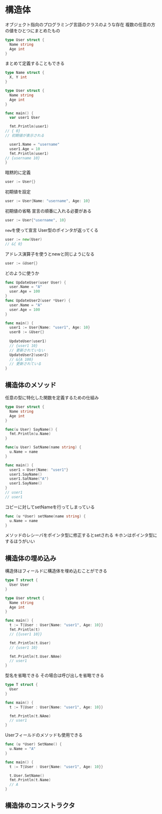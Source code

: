# 構造体
オブジェクト指向のプログラミング言語のクラスのような存在
複数の任意の方の値をひとつにまとめたもの

```go
type User struct {
  Name string
  Age int
}
```

まとめて定義することもできる
```go
type Name struct {
  X, Y int
}
```


```go
type User struct {
  Name string
  Age int
}

func main() {
  var user1 User

  fmt.Println(user1)
// { 0}
// 初期値が表示される

  user1.Name = "username"
  user1.Age = 10
  fmt.Println(user1)
// {username 10}
}
```

暗黙的に定義
```go
user := User{}
```

初期値を設定
```go
user := User{Name: "username", Age: 10}
```

初期値の省略
宣言の順番に入れる必要がある
```go
user := User{"username", 10}
```

`new`を使って宣言
User型のポインタが返ってくる
```go
user := new(User)
// &{ 0}
```

アドレス演算子を使うとnewと同じようになる
```go
user := &User{}
```

どのように使うか

```go
func UpdateUser(user User) {
  user.Name = "A"
  user.Age = 100
}
func UpdateUser2(user *User) {
  user.Name = "A"
  user.Age = 100
}

func main() {
  user1 := User{Name: "user1", Age: 10}
  user8 := &User{}
  
  UpdateUser(user1)
  // {user1 10}
  // 更新されていない
  UpdateUser2(user2)
  // &{A 100}
  // 更新されている
}
```

## 構造体のメソッド
任意の型に特化した関数を定義するための仕組み

```go
type User struct {
  Name string
  Age int
}

func(u User) SayName() {
  fmt.Println(u.Name)
}

func(u User) SatName(name string) {
  u.Name = name
}

func main() {
  user1 = User{Name: "user1"}
  user1.SayName()
  user1.SatName("A")
  user1.SayName()
}
// user1
// user1
```

コピーに対してsetNameを行ってしまっている

```go
func (u *User) setName(name string) {
  u.Name = name
}
```

メソッドのレシーバをポインタ型に修正するとsetされる
キホンはポインタ型にするほうがいい

## 構造体の埋め込み
構造体はフィールドに構造体を埋め込むことができる


```go
type T struct {
  User User
}

type User struct {
  Name string
  Age int
}

func main() {
  t := T{User : User{Name: "user1", Age: 10}}
  fmt.Println(t)
  // {{user1 10}}

  fmt.Println(t.User)
  // {user1 10}

  fmt.Println(t.User.NAme)
  // user1
}
```

型名を省略できる
その場合は呼び出しを省略できる

```go
type T struct {
  User
}

func main() {
  t := T{User : User{Name: "user1", Age: 10}}

  fmt.Println(t.NAme)
  // user1
}
```

Userフィールドのメソッドも使用できる
```go
func (u *User) SetName() {
  u.Name = "A"
}

func main() {
  t := T{User : User{Name: "user1", Age: 10}}

  t.User.SetName()
  fmt.Println(t.Name)
  // A
}
```

## 構造体のコンストラクタ
























